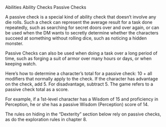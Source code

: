 Abilities
Ability Checks
Passive Checks
<p>
  A passive check is a special kind of ability check that doesn’t involve any die rolls. Such a check can represent the average result for a task done repeatedly, such as searching for secret doors over and over again, or can be used when the DM wants to secretly determine whether the characters succeed at something without rolling dice, such as noticing a hidden monster.
</p>
<p>
  Passive Checks can also be used when doing a task over a long period of time, such as forging a suit of armor over many hours or days, or when keeping watch.
</p>
<p>
  Here’s how to determine a character’s total for a passive check: 10 + all modifiers that normally apply to the check. If the character has advantage on the check, add 5. For disadvantage, subtract 5. The game refers to a passive check total as a score.
</p>
<p>
  For example, if a 1st-level character has a Wisdom of 15 and proficiency in Perception, he or she has a passive Wisdom (Perception) score of 14.
</p>
<p>
  The rules on hiding in the “Dexterity” section below rely on passive checks, as do the exploration rules in chapter 8.
</p>